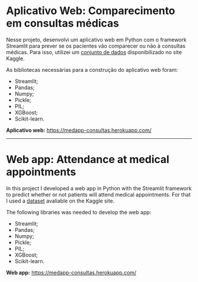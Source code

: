 # **Aplicativo Web: Comparecimento em consultas médicas**

Nesse projeto, desenvolvi um aplicativo web em Python com o framework Streamlit para prever se os pacientes vão comparecer ou não à consultas médicas. Para isso, utilizei um [conjunto de dados](https://www.kaggle.com/joniarroba/noshowappointments) disponibilizado no site Kaggle.

As bibliotecas necessárias para a construção do aplicativo web foram:
- Streamlit;
- Pandas;
- Numpy;
- Pickle;
- PIL;
- XGBoost;
- Scikit-learn.

**Aplicativo web:** https://medapp-consultas.herokuapp.com/

---
# **Web app: Attendance at medical appointments**

In this project I developed a web app in Python with the Streamlit framework to predict whether or not patients will attend medical appointments. For that I used a [dataset](https://www.kaggle.com/joniarroba/noshowappointments) avaliable on the Kaggle site.

The following libraries was needed to develop the web app:
- Streamlit;
- Pandas;
- Numpy;
- Pickle;
- PIL;
- XGBoost;
- Scikit-learn.

**Web app:** https://medapp-consultas.herokuapp.com/